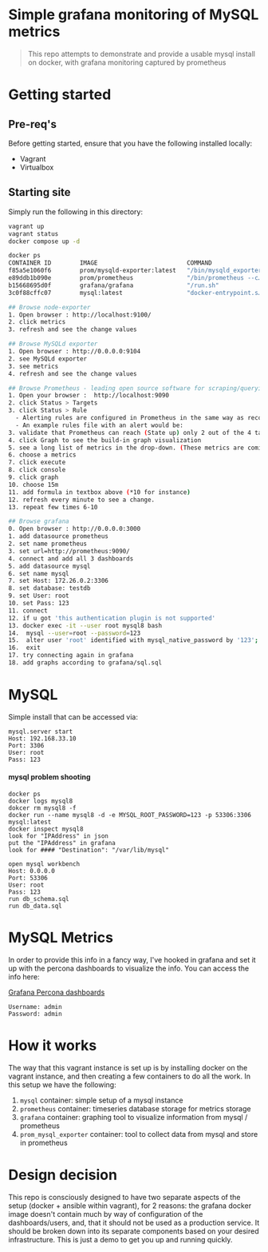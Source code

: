 # Simple grafana monitoring of MySQL metrics

> This repo attempts to demonstrate and provide a usable mysql install on docker, with grafana monitoring captured by prometheus

# Getting started

## Pre-req's 

Before getting started, ensure that you have the following installed locally:

- Vagrant
- Virtualbox

## Starting site

Simply run the following in this directory:

```bash
vagrant up
vagrant status
docker compose up -d

docker ps
CONTAINER ID        IMAGE                         COMMAND                  CREATED              STATUS              PORTS                                NAMES
f85a5e1060f6        prom/mysqld-exporter:latest   "/bin/mysqld_exporter"   About a minute ago   Up 9 seconds        0.0.0.0:9104->9104/tcp               mysql_exporter8
e89ddb1b090e        prom/prometheus               "/bin/prometheus --c…"   15 minutes ago       Up 15 minutes       0.0.0.0:9090->9090/tcp               prometheus8
b15668695d0f        grafana/grafana               "/run.sh"                16 minutes ago       Up 16 minutes       0.0.0.0:3000->3000/tcp               grafana8
3c0f88cffc07        mysql:latest                  "docker-entrypoint.s…"   15 minutes ago       Up 10 minutes       33060/tcp, 0.0.0.0:53306->3306/tcp   mysql8

## Browse node-exporter
1. Open browser : http://localhost:9100/
2. click metrics
3. refresh and see the change values

## Browse MySQLd exporter
1. Open browser : http://0.0.0.0:9104
2. see MySQLd exporter
3. see metrics
4. refresh and see the change values

## Browse Prometheus - leading open source software for scraping/querying/graphing/monitoring/alerting timeseries data(built at SoundCloud in 2012)(prometheus.io)
1. Open your browser :  http://localhost:9090 
2. click Status > Targets 
3. click Status > Rule 
  - Alerting rules are configured in Prometheus in the same way as recording rules.
  - An example rules file with an alert would be:   
3. validate that Prometheus can reach (State up) only 2 out of the 4 targets we told it to poll (in prometheus.yml)
4. click Graph to see the build-in graph visualization
5. see a long list of metrics in the drop-down. (These metrics are coming from the container named "node exporter" which produces OS-level metrics for Prometheus to poll)
6. choose a metrics
7. click execute 
8. click console
9. click graph
10. choose 15m
11. add formula in textbox above (*10 for instance)
12. refresh every minute to see a change.
13. repeat few times 6-10

## Browse grafana
0. Open browser : http://0.0.0.0:3000
1. add datasource prometheus
2. set name prometheus
3. set url=http://prometheus:9090/
4. connect and add all 3 dashboards
5. add datasource mysql
6. set name mysql
7. set Host: 172.26.0.2:3306
8. set database: testdb
9. set User: root
10. set Pass: 123
11. connect
12. if u got 'this authentication plugin is not supported'
13. docker exec -it --user root mysql8 bash
14.  mysql --user=root --password=123
15.  alter user 'root' identified with mysql_native_password by '123';
16.  exit
17. try connecting again in grafana
18. add graphs according to grafana/sql.sql
```

# MySQL 

Simple install that can be accessed via:

```
mysql.server start
Host: 192.168.33.10
Port: 3306
User: root
Pass: 123
```
#### mysql problem shooting 

```
docker ps
docker logs mysql8
dokcer rm mysql8 -f
docker run --name mysql8 -d -e MYSQL_ROOT_PASSWORD=123 -p 53306:3306 mysql:latest
docker inspect mysql8
look for "IPAddress" in json
put the "IPAddress" in grafana
look for #### "Destination": "/var/lib/mysql"

open mysql workbench
Host: 0.0.0.0
Port: 53306
User: root
Pass: 123
run db_schema.sql
run db_data.sql
```
  
# MySQL Metrics 

In order to provide this info in a fancy way, I've hooked in grafana and set it up with the percona dashboards to visualize the info.  You can access the info here:

[Grafana Percona dashboards](http://192.168.33.10/dashboard/db/mysql-overview-percona-app?from=now-15m&to=now)

```
Username: admin
Password: admin
```

# How it works

The way that this vagrant instance is set up is by installing docker on the vagrant instance, and then creating a few containers to do all the work.  In this setup we have the following:

1. `mysql` container: simple setup of a mysql instance
1. `prometheus` container: timeseries database storage for metrics storage
1. `grafana` container: graphing tool to visualize information from mysql / prometheus
1. `prom_mysql_exporter` container: tool to collect data from mysql and store in prometheus


# Design decision

This repo is consciously designed to have two separate aspects of the setup (docker + ansible within vagrant), for 2 reasons: the grafana docker image doesn't contain much by way of configuration of the dashboards/users, and, that it should not be used as a production service.  It should be broken down into its separate components based on your desired infrastructure.  This is just a demo to get you up and running quickly. 

 
